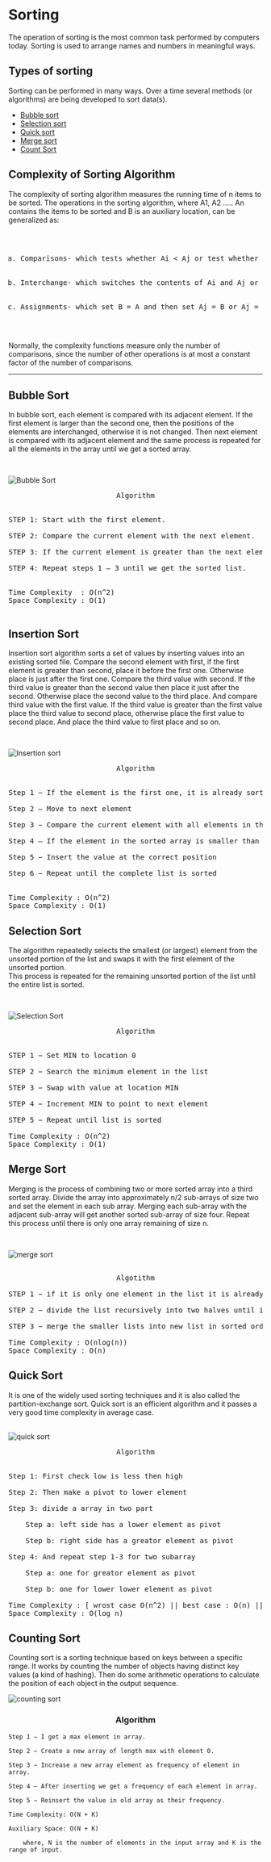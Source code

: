 # Sorting

The operation of sorting is the most common task performed by computers today. Sorting is used to arrange names and numbers in meaningful ways. 

## Types of sorting
Sorting can be performed in many ways. Over a time several methods (or algorithms) are being developed to sort data(s). 

* [Bubble sort](#bubble-sort)
* [Selection sort](#selection-sort)
* [Quick sort](#quick-sort)
* [Merge sort](#merge-sort)
* [Count Sort](#counting-sort)


## Complexity of Sorting Algorithm
The complexity of sorting algorithm measures the running time of n items to be sorted. The operations in the sorting algorithm, where A1, A2 ..... An contains the items to be sorted and B is an auxiliary location, can be generalized as:
<pre>
<ol type='a'>
    <li>Comparisons- which tests whether Ai < Aj or test whether Ai < B </li>
    <li>Interchange- which switches the contents of Ai and Aj or of Ai and B</li>
    <li>Assignments- which set B = A and then set Aj = B or Aj = Ai</li>
</ol>
</pre>
Normally, the complexity functions measure only the number of comparisons, since the number of other operations is at most a constant factor of the number of comparisons.

<hr>

## Bubble Sort
In bubble sort, each element is compared with its adjacent element. If the first element is larger than the second one, then the positions of the elements are interchanged, otherwise it is not changed. Then next element is compared with its adjacent element and the same process is repeated for all the elements in the array until we get a sorted array.

<br>

![Bubble Sort](https://www.w3resource.com/w3r_images/bubble-short.png)
<pre>
<center> Algorithm </center> 

STEP 1: Start with the first element.

STEP 2: Compare the current element with the next element.

STEP 3: If the current element is greater than the next element, then swap both the elements. If not, move to the next element.

STEP 4: Repeat steps 1 – 3 until we get the sorted list.


Time Complexity  : O(n^2)
Space Complexity : O(1)

</pre>

## Insertion Sort
Insertion sort algorithm sorts a set of values by inserting values into an existing sorted file. Compare the second element with first, if the first element is greater than second, place it before the first one. Otherwise place is just after the first one. Compare the third value with second. If the third value is greater than the second value then place it just after the second. Otherwise place the second value to the third place. And compare third value with the first value. If the third value is greater than the first value place the third value to second place, otherwise place the first value to second place. And place the third value to first place and so on.

<br>

![Insertion sort](https://www.crio.do/blog/content/images/2022/02/Insertion-sort-example.png)

<pre>
<center> Algorithm </center>

Step 1 − If the element is the first one, it is already sorted.

Step 2 – Move to next element

Step 3 − Compare the current element with all elements in the sorted array

Step 4 – If the element in the sorted array is smaller than the current element, iterate to the next element. Otherwise, shift all the greater element in the array by one position towards the right

Step 5 − Insert the value at the correct position

Step 6 − Repeat until the complete list is sorted


Time Complexity : O(n^2)
Space Complexity : O(1)
</pre>

## Selection Sort

The algorithm repeatedly selects the smallest (or largest) element from the unsorted portion of the list and swaps it with the first element of the unsorted portion.<br>
This process is repeated for the remaining unsorted portion  of the list until the entire list is sorted.

<br>

![Selection Sort](https://www.w3resource.com/w3r_images/selection-short.png)

<pre>
<center>Algorithm</center>
    
STEP 1 − Set MIN to location 0

STEP 2 − Search the minimum element in the list

STEP 3 − Swap with value at location MIN

STEP 4 − Increment MIN to point to next element

STEP 5 − Repeat until list is sorted

Time Complexity : O(n^2)
Space Complexity : O(1)
</pre>

## Merge Sort
Merging is the process of combining two or more sorted array into a third sorted array. Divide the array into approximately n/2 sub-arrays of size two and set the element in each sub array. Merging each sub-array with the adjacent sub-array will get another sorted sub-array of size four. Repeat this process until there is only one array remaining of size n.

<br>

![merge sort](https://www.programiz.com/sites/tutorial2program/files/merge-sort-example_0.png)
<pre>
        <center>Algotithm</center> 
STEP 1 − if it is only one element in the list it is already sorted, return.

STEP 2 − divide the list recursively into two halves until it can no more be divided.

STEP 3 − merge the smaller lists into new list in sorted order.

Time Complexity : O(nlog(n))
Space Complexity : O(n)
</pre>

## Quick Sort
It is one of the widely used sorting techniques and it is also called the partition-exchange sort. 
Quick sort is an efficient algorithm and it passes a very good time complexity in average case.  
<br>

![quick sort](https://cdn-images-1.medium.com/max/1080/1*-Ew3z7-bu0gjNXKL6plLzA.jpeg)

<pre>
<center>Algorithm</center>

Step 1: First check low is less then high

Step 2: Then make a pivot to lower element

Step 3: divide a array in two part 

    Step a: left side has a lower element as pivot 

    Step b: right side has a greator element as pivot

Step 4: And repeat step 1-3 for two subarray 

    Step a: one for greator element as pivot 

    Step b: one for lower lower element as pivot

Time Complexity : [ wrost case O(n^2) || best case : O(n) || average case : O(n log n)  ]
Space Complexity : O(log n)
</pre>


## Counting Sort
Counting sort is a sorting technique based on keys between a specific range. It works by counting the number of objects having distinct key values (a kind of hashing). Then do some arithmetic operations to calculate the position of each object in the output sequence.

![counting sort](https://prepinsta.com/wp-content/uploads/2020/06/Counting-Sort-1.webp)

### <center>Algorithm</center>
    
    Step 1 − I get a max element in array.

    Step 2 – Create a new array of length max with element 0.

    Step 3 − Increase a new array element as frequency of element in array.

    Step 4 – After inserting we get a frequency of each element in array.

    Step 5 − Reinsert the value in old array as their frequency.

    Time Complexity: O(N + K) 
        
    Auxiliary Space: O(N + K)

        where, N is the number of elements in the input array and K is the range of input.